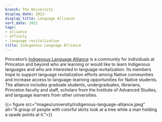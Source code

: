 ```yaml
---
branch: The University
display_date: 2022-
display_title: Language Alliance
sort_date: 2022
tags:
- alliance
- affinity
- language revitalization
title: Indigenous Language Alliance
---
```


Princeton’s [Indigenous Language Alliance](https://indigenous.princeton.edu/community/indigenous-language-alliance) is a community for individuals at Princeton and beyond who are learning or would like to learn Indigenous languages and who are interested in language revitalization. Its members hope to support language revitalization efforts among Native communities and increase access to language-learning opportunities for Native students. The alliance includes graduate students, undergraduates, librarians, Princeton faculty and staff, scholars from the Institute of Advanced Studies, and language learners from other universities. 

{{< figure src="images/university/indigenous-language-alliance.jpeg" alt="A group of people with colorful skirts look at a tree while a man holding a spade points at it.">}}
